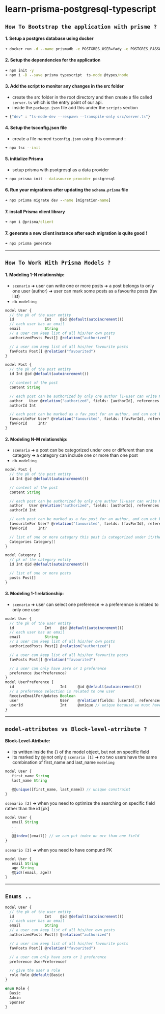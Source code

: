 # learn-prisma-postgresql-typescript
## `How To Bootstrap the application with prisme ?` 
#### 1. Setup a postgres database using docker

```cmd
➜ docker run -d --name prismadb -e POSTGRES_USER=fady -e POSTGRES_PASSWORD=fady -e POSTGRES_DB=db -p 2023:5432 postgres:14
```

#### 2. Setup the dependencies for the application
```cmd
➜ npm init -y 
➜ npm i -D --save prisma typescript  ts-node @types/node
```

#### 3. Add the script to monitor any changes in the src folder
- create the src folder in the root directory and then create a file called `server.ts` which is the entry point of our api.
- inside the `package.json` file add this under the `scripts` section
```cmd
➜ {"dev" : "ts-node-dev --respawn --transpile-only src/server.ts"}
```

#### 4. Setup the tsconfig.json file
- create a file named `tsconfig.json` using this command :
```cmd
➜ npx tsc --init
```

#### 5. initialize Prisma
- setup prisma with psotgresql as a data provider
```cmd
➜ npx prisma init --datasource-provider postgresql
```

#### 6. Run your migrations after updating the `schema.prisma` file
```cmd
➜ npx prisma migrate dev --name [migration-name]
```


#### 7. install Prisma client library
```cmd
➜ npm i @prisma/client
```

#### 7. generate a new client instance after each migration is quite good !
```cmd
➜ npx prisma generate
```
---

## `How To Work With Prisma Models ?` 

#### 1. Modeling 1-N relationship:
- `scenario`
➜ user can write one or more posts 
➜ a post belongs to only one user (author)
➜ user can mark some posts as a favourite posts (fav list)
- `db-modeling`
```ts
model User {
  // the pk of the user entity
  id              Int    @id @default(autoincrement())
  // each user has an email
  email           String
  // a user can keep list of all his/her own posts
  authorizedPosts Post[] @relation("authorized")

  // a user can keep list of all his/her favourite posts   
  favPosts Post[] @relation("favourited")
}

model Post {
  // the pk of the post entity
  id Int @id @default(autoincrement())

  // content of the post
  content String

  // each post can be authorized by only one author [1-user can write N-posts] ➜ Put the id of the 1-side as a fk into the N-side
  author   User @relation("authorized", fields: [authorId], references: [id])
  authorId Int

  // each post can be marked as a fav post for an author, and can not be fav, it can be just a normal post
  favouriteFor User? @relation("favourited", fields: [favForId], references: [id])
  favForId     Int?
}
```


#### 2. Modeling N-M relationship:
- `scenario`
➜ a post can be categorized under one or different than one category
➜ a category can include one or more than one post
- `db-modeling`
```ts
model Post {
  // the pk of the post entity
  id Int @id @default(autoincrement())

  // content of the post
  content String

  // each post can be authorized by only one author [1-user can write N-posts] ➜ Put the id of the 1-side as a fk into the N-side
  author   User @relation("authorized", fields: [authorId], references: [id])
  authorId Int

  // each post can be marked as a fav post for an author, and can not be fav, it can be just a normal post
  favouriteFor User? @relation("favourited", fields: [favForId], references: [id])
  favForId     Int?

  // list of one or more category this post is categorized under it/them
  Categories Category[]
}

model Category {
  // pk of the category entity
  id Int @id @default(autoincrement())

  // list of one or more posts
  posts Post[]
}
```

#### 3. Modeling 1-1 relationship:
- `scenario`
➜ user can select one preference
➜ a preferennce is related to only one user
```ts
model User {
  // the pk of the user entity
  id              Int    @id @default(autoincrement())
  // each user has an email
  email           String
  // a user can keep list of all his/her own posts
  authorizedPosts Post[] @relation("authorized")

  // a user can keep list of all his/her favourite posts   
  favPosts Post[] @relation("favourited")

  // a user can only have zero or 1 preference
  preference UserPreference?
}
model UserPreference {
  id                     Int     @id @default(autoincrement())
  // a preference selection is related to one user
  ReceiveEmailForUpdates Boolean
  user                   User    @relation(fields: [userId], references: [id])
  userId                 Int     @unique // unique because we must have only one user that selects this specific preference for his/her account
}
```

---
## `model-attributes vs Block-level-atrribute ?` 
#### Block-Level-Atribute:
- its written inside the {} of the model object, but not on specific field
- its marked by `@@` not only `@`
`scenario [1]` ➜ no two users have the same combination of first_name and last_name 
`modeling`
```ts
model User {
   first_name String 
   last_name String

   @@unique([first_name, last_name]) // unique constraint
}
```
`scenario [2]` ➜ when you need to optimize the searching on specific field rather than the id [pk]
```ts
model User {
   email String
   ..
   ..
   @@index([email]) // we can put index on ore than one field
}
```

`scenario [3]` ➜ when you need to have compund PK
```ts
model User {
   email String
   age String
   @@id([email, age]) 
}
```
---
## `Enums .. `
```ts
model User {
  // the pk of the user entity
  id              Int    @id @default(autoincrement())
  // each user has an email
  email           String
  // a user can keep list of all his/her own posts
  authorizedPosts Post[] @relation("authorized")

  // a user can keep list of all his/her favourite posts   
  favPosts Post[] @relation("favourited")

  // a user can only have zero or 1 preference
  preference UserPreference?

  // give the user a role 
  role Role @default(Basic)
}

enum Role {
  Basic
  Admin
  Sponser
}
```
